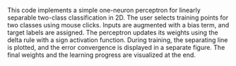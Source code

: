 This code implements a simple one-neuron perceptron for linearly separable two-class classification in 2D. The user selects training points for two classes using mouse clicks. 
Inputs are augmented with a bias term, and target labels are assigned. The perceptron updates its weights using the delta rule with a sign activation function. During training, the separating line is plotted, 
and the error convergence is displayed in a separate figure. The final weights and the learning progress are visualized at the end.
